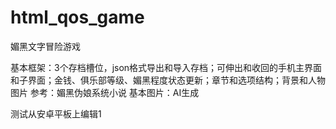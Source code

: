 # html_qos_game
媚黑文字冒险游戏

基本框架：3个存档槽位，json格式导出和导入存档；可伸出和收回的手机主界面和子界面；金钱、俱乐部等级、媚黑程度状态更新；章节和选项结构；背景和人物图片
参考：媚黑伪娘系统小说
基本图片：AI生成

测试从安卓平板上编辑1